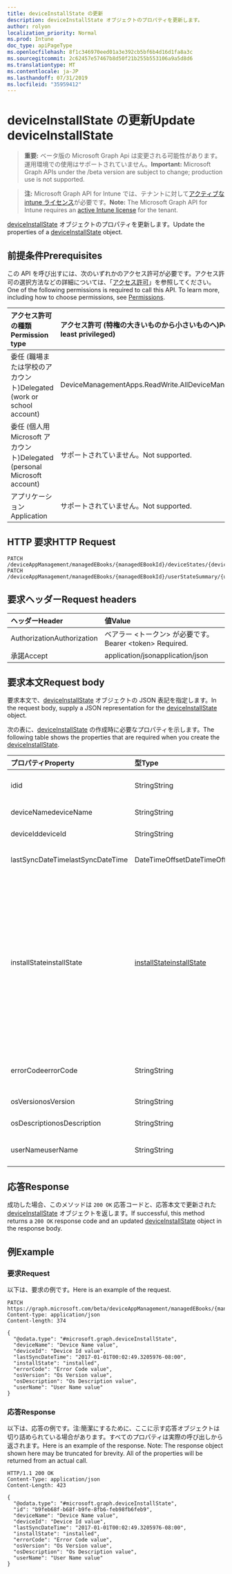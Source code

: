 ```yaml
---
title: deviceInstallState の更新
description: deviceInstallState オブジェクトのプロパティを更新します。
author: rolyon
localization_priority: Normal
ms.prod: Intune
doc_type: apiPageType
ms.openlocfilehash: 8f1c346970eed01a3e392cb5bf6b4d16d1fa8a3c
ms.sourcegitcommit: 2c62457e57467b8d50f21b255b553106a9a5d8d6
ms.translationtype: MT
ms.contentlocale: ja-JP
ms.lasthandoff: 07/31/2019
ms.locfileid: "35959412"
---
```

# <a name="update-deviceinstallstate"></a><span data-ttu-id="098b7-103">deviceInstallState の更新</span><span class="sxs-lookup"><span data-stu-id="098b7-103">Update deviceInstallState</span></span>

> <span data-ttu-id="098b7-104">**重要:** ベータ版の Microsoft Graph Api は変更される可能性があります。運用環境での使用はサポートされていません。</span><span class="sxs-lookup"><span data-stu-id="098b7-104">**Important:** Microsoft Graph APIs under the /beta version are subject to change; production use is not supported.</span></span>

> <span data-ttu-id="098b7-105">**注:** Microsoft Graph API for Intune では、テナントに対して[アクティブな intune ライセンス](https://go.microsoft.com/fwlink/?linkid=839381)が必要です。</span><span class="sxs-lookup"><span data-stu-id="098b7-105">**Note:** The Microsoft Graph API for Intune requires an [active Intune license](https://go.microsoft.com/fwlink/?linkid=839381) for the tenant.</span></span>

<span data-ttu-id="098b7-106">[deviceInstallState](../resources/intune-books-deviceinstallstate.md) オブジェクトのプロパティを更新します。</span><span class="sxs-lookup"><span data-stu-id="098b7-106">Update the properties of a [deviceInstallState](../resources/intune-books-deviceinstallstate.md) object.</span></span>

## <a name="prerequisites"></a><span data-ttu-id="098b7-107">前提条件</span><span class="sxs-lookup"><span data-stu-id="098b7-107">Prerequisites</span></span>
<span data-ttu-id="098b7-p101">この API を呼び出すには、次のいずれかのアクセス許可が必要です。アクセス許可の選択方法などの詳細については、「[アクセス許可](/graph/permissions-reference)」を参照してください。</span><span class="sxs-lookup"><span data-stu-id="098b7-p101">One of the following permissions is required to call this API. To learn more, including how to choose permissions, see [Permissions](/graph/permissions-reference).</span></span>

|<span data-ttu-id="098b7-110">アクセス許可の種類</span><span class="sxs-lookup"><span data-stu-id="098b7-110">Permission type</span></span>|<span data-ttu-id="098b7-111">アクセス許可 (特権の大きいものから小さいものへ)</span><span class="sxs-lookup"><span data-stu-id="098b7-111">Permissions (from most to least privileged)</span></span>|
|:---|:---|
|<span data-ttu-id="098b7-112">委任 (職場または学校のアカウント)</span><span class="sxs-lookup"><span data-stu-id="098b7-112">Delegated (work or school account)</span></span>|<span data-ttu-id="098b7-113">DeviceManagementApps.ReadWrite.All</span><span class="sxs-lookup"><span data-stu-id="098b7-113">DeviceManagementApps.ReadWrite.All</span></span>|
|<span data-ttu-id="098b7-114">委任 (個人用 Microsoft アカウント)</span><span class="sxs-lookup"><span data-stu-id="098b7-114">Delegated (personal Microsoft account)</span></span>|<span data-ttu-id="098b7-115">サポートされていません。</span><span class="sxs-lookup"><span data-stu-id="098b7-115">Not supported.</span></span>|
|<span data-ttu-id="098b7-116">アプリケーション</span><span class="sxs-lookup"><span data-stu-id="098b7-116">Application</span></span>|<span data-ttu-id="098b7-117">サポートされていません。</span><span class="sxs-lookup"><span data-stu-id="098b7-117">Not supported.</span></span>|

## <a name="http-request"></a><span data-ttu-id="098b7-118">HTTP 要求</span><span class="sxs-lookup"><span data-stu-id="098b7-118">HTTP Request</span></span>
<!-- {
  "blockType": "ignored"
}
-->
``` http
PATCH /deviceAppManagement/managedEBooks/{managedEBookId}/deviceStates/{deviceInstallStateId}
PATCH /deviceAppManagement/managedEBooks/{managedEBookId}/userStateSummary/{userInstallStateSummaryId}/deviceStates/{deviceInstallStateId}
```

## <a name="request-headers"></a><span data-ttu-id="098b7-119">要求ヘッダー</span><span class="sxs-lookup"><span data-stu-id="098b7-119">Request headers</span></span>
|<span data-ttu-id="098b7-120">ヘッダー</span><span class="sxs-lookup"><span data-stu-id="098b7-120">Header</span></span>|<span data-ttu-id="098b7-121">値</span><span class="sxs-lookup"><span data-stu-id="098b7-121">Value</span></span>|
|:---|:---|
|<span data-ttu-id="098b7-122">Authorization</span><span class="sxs-lookup"><span data-stu-id="098b7-122">Authorization</span></span>|<span data-ttu-id="098b7-123">ベアラー &lt;トークン&gt; が必要です。</span><span class="sxs-lookup"><span data-stu-id="098b7-123">Bearer &lt;token&gt; Required.</span></span>|
|<span data-ttu-id="098b7-124">承諾</span><span class="sxs-lookup"><span data-stu-id="098b7-124">Accept</span></span>|<span data-ttu-id="098b7-125">application/json</span><span class="sxs-lookup"><span data-stu-id="098b7-125">application/json</span></span>|

## <a name="request-body"></a><span data-ttu-id="098b7-126">要求本文</span><span class="sxs-lookup"><span data-stu-id="098b7-126">Request body</span></span>
<span data-ttu-id="098b7-127">要求本文で、[deviceInstallState](../resources/intune-books-deviceinstallstate.md) オブジェクトの JSON 表記を指定します。</span><span class="sxs-lookup"><span data-stu-id="098b7-127">In the request body, supply a JSON representation for the [deviceInstallState](../resources/intune-books-deviceinstallstate.md) object.</span></span>

<span data-ttu-id="098b7-128">次の表に、[deviceInstallState](../resources/intune-books-deviceinstallstate.md) の作成時に必要なプロパティを示します。</span><span class="sxs-lookup"><span data-stu-id="098b7-128">The following table shows the properties that are required when you create the [deviceInstallState](../resources/intune-books-deviceinstallstate.md).</span></span>

|<span data-ttu-id="098b7-129">プロパティ</span><span class="sxs-lookup"><span data-stu-id="098b7-129">Property</span></span>|<span data-ttu-id="098b7-130">型</span><span class="sxs-lookup"><span data-stu-id="098b7-130">Type</span></span>|<span data-ttu-id="098b7-131">説明</span><span class="sxs-lookup"><span data-stu-id="098b7-131">Description</span></span>|
|:---|:---|:---|
|<span data-ttu-id="098b7-132">id</span><span class="sxs-lookup"><span data-stu-id="098b7-132">id</span></span>|<span data-ttu-id="098b7-133">String</span><span class="sxs-lookup"><span data-stu-id="098b7-133">String</span></span>|<span data-ttu-id="098b7-134">エンティティのキー。</span><span class="sxs-lookup"><span data-stu-id="098b7-134">Key of the entity.</span></span>|
|<span data-ttu-id="098b7-135">deviceName</span><span class="sxs-lookup"><span data-stu-id="098b7-135">deviceName</span></span>|<span data-ttu-id="098b7-136">String</span><span class="sxs-lookup"><span data-stu-id="098b7-136">String</span></span>|<span data-ttu-id="098b7-137">デバイス名。</span><span class="sxs-lookup"><span data-stu-id="098b7-137">Device name.</span></span>|
|<span data-ttu-id="098b7-138">deviceId</span><span class="sxs-lookup"><span data-stu-id="098b7-138">deviceId</span></span>|<span data-ttu-id="098b7-139">String</span><span class="sxs-lookup"><span data-stu-id="098b7-139">String</span></span>|<span data-ttu-id="098b7-140">デバイス ID。</span><span class="sxs-lookup"><span data-stu-id="098b7-140">Device Id.</span></span>|
|<span data-ttu-id="098b7-141">lastSyncDateTime</span><span class="sxs-lookup"><span data-stu-id="098b7-141">lastSyncDateTime</span></span>|<span data-ttu-id="098b7-142">DateTimeOffset</span><span class="sxs-lookup"><span data-stu-id="098b7-142">DateTimeOffset</span></span>|<span data-ttu-id="098b7-143">最後の同期日時。</span><span class="sxs-lookup"><span data-stu-id="098b7-143">Last sync date and time.</span></span>|
|<span data-ttu-id="098b7-144">installState</span><span class="sxs-lookup"><span data-stu-id="098b7-144">installState</span></span>|[<span data-ttu-id="098b7-145">installState</span><span class="sxs-lookup"><span data-stu-id="098b7-145">installState</span></span>](../resources/intune-books-installstate.md)|<span data-ttu-id="098b7-146">電子ブックのインストールの状態。</span><span class="sxs-lookup"><span data-stu-id="098b7-146">The install state of the eBook.</span></span> <span data-ttu-id="098b7-147">可能な値は、`notApplicable`、`installed`、`failed`、`notInstalled`、`uninstallFailed`、`unknown` です。</span><span class="sxs-lookup"><span data-stu-id="098b7-147">Possible values are: `notApplicable`, `installed`, `failed`, `notInstalled`, `uninstallFailed`, `unknown`.</span></span>|
|<span data-ttu-id="098b7-148">errorCode</span><span class="sxs-lookup"><span data-stu-id="098b7-148">errorCode</span></span>|<span data-ttu-id="098b7-149">String</span><span class="sxs-lookup"><span data-stu-id="098b7-149">String</span></span>|<span data-ttu-id="098b7-150">インストール失敗のエラー コード。</span><span class="sxs-lookup"><span data-stu-id="098b7-150">The error code for install failures.</span></span>|
|<span data-ttu-id="098b7-151">osVersion</span><span class="sxs-lookup"><span data-stu-id="098b7-151">osVersion</span></span>|<span data-ttu-id="098b7-152">String</span><span class="sxs-lookup"><span data-stu-id="098b7-152">String</span></span>|<span data-ttu-id="098b7-153">OS バージョン。</span><span class="sxs-lookup"><span data-stu-id="098b7-153">OS Version.</span></span>|
|<span data-ttu-id="098b7-154">osDescription</span><span class="sxs-lookup"><span data-stu-id="098b7-154">osDescription</span></span>|<span data-ttu-id="098b7-155">String</span><span class="sxs-lookup"><span data-stu-id="098b7-155">String</span></span>|<span data-ttu-id="098b7-156">OS の説明。</span><span class="sxs-lookup"><span data-stu-id="098b7-156">OS Description.</span></span>|
|<span data-ttu-id="098b7-157">userName</span><span class="sxs-lookup"><span data-stu-id="098b7-157">userName</span></span>|<span data-ttu-id="098b7-158">String</span><span class="sxs-lookup"><span data-stu-id="098b7-158">String</span></span>|<span data-ttu-id="098b7-159">デバイスのユーザー名。</span><span class="sxs-lookup"><span data-stu-id="098b7-159">Device User Name.</span></span>|



## <a name="response"></a><span data-ttu-id="098b7-160">応答</span><span class="sxs-lookup"><span data-stu-id="098b7-160">Response</span></span>
<span data-ttu-id="098b7-161">成功した場合、このメソッドは `200 OK` 応答コードと、応答本文で更新された [deviceInstallState](../resources/intune-books-deviceinstallstate.md) オブジェクトを返します。</span><span class="sxs-lookup"><span data-stu-id="098b7-161">If successful, this method returns a `200 OK` response code and an updated [deviceInstallState](../resources/intune-books-deviceinstallstate.md) object in the response body.</span></span>

## <a name="example"></a><span data-ttu-id="098b7-162">例</span><span class="sxs-lookup"><span data-stu-id="098b7-162">Example</span></span>

### <a name="request"></a><span data-ttu-id="098b7-163">要求</span><span class="sxs-lookup"><span data-stu-id="098b7-163">Request</span></span>
<span data-ttu-id="098b7-164">以下は、要求の例です。</span><span class="sxs-lookup"><span data-stu-id="098b7-164">Here is an example of the request.</span></span>
``` http
PATCH https://graph.microsoft.com/beta/deviceAppManagement/managedEBooks/{managedEBookId}/deviceStates/{deviceInstallStateId}
Content-type: application/json
Content-length: 374

{
  "@odata.type": "#microsoft.graph.deviceInstallState",
  "deviceName": "Device Name value",
  "deviceId": "Device Id value",
  "lastSyncDateTime": "2017-01-01T00:02:49.3205976-08:00",
  "installState": "installed",
  "errorCode": "Error Code value",
  "osVersion": "Os Version value",
  "osDescription": "Os Description value",
  "userName": "User Name value"
}
```

### <a name="response"></a><span data-ttu-id="098b7-165">応答</span><span class="sxs-lookup"><span data-stu-id="098b7-165">Response</span></span>
<span data-ttu-id="098b7-p103">以下は、応答の例です。注:簡潔にするために、ここに示す応答オブジェクトは切り詰められている場合があります。すべてのプロパティは実際の呼び出しから返されます。</span><span class="sxs-lookup"><span data-stu-id="098b7-p103">Here is an example of the response. Note: The response object shown here may be truncated for brevity. All of the properties will be returned from an actual call.</span></span>
``` http
HTTP/1.1 200 OK
Content-Type: application/json
Content-Length: 423

{
  "@odata.type": "#microsoft.graph.deviceInstallState",
  "id": "b9feb68f-b68f-b9fe-8fb6-feb98fb6feb9",
  "deviceName": "Device Name value",
  "deviceId": "Device Id value",
  "lastSyncDateTime": "2017-01-01T00:02:49.3205976-08:00",
  "installState": "installed",
  "errorCode": "Error Code value",
  "osVersion": "Os Version value",
  "osDescription": "Os Description value",
  "userName": "User Name value"
}
```





